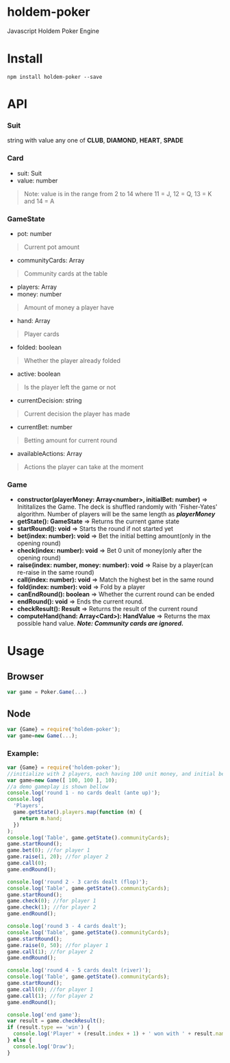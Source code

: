 # holdem-poker
Javascript Holdem Poker Engine

# Install
```shell
npm install holdem-poker --save
```

# API
### Suit
string with value any one of **CLUB**, **DIAMOND**, **HEART**, **SPADE**

### Card
- suit: Suit
- value: number
>Note: value is in the range from 2 to 14 where 11 = J, 12 = Q, 13 = K and 14 = A

### GameState
- pot: number
> Current pot amount
- communityCards: Array<Card>
> Community cards at the table
- players: Array
 - money: number
 > Amount of money a player have
 - hand: Array<Card>
 > Player cards
 - folded: boolean
 > Whether the player already folded
 - active: boolean
 > Is the player left the game or not
 - currentDecision: string
 > Current decision the player has made
 - currentBet: number
 > Betting amount for current round
 - availableActions: Array<string>
 > Actions the player can take at the moment

### Game
- **constructor(playerMoney: Array&lt;number&gt;, initialBet: number)** ⇒
  Inititalizes the Game. The deck is shuffled randomly with 'Fisher-Yates' algorithm.
  Number of players will be the same length as ***playerMoney*** 
- **getState(): GameState** ⇒
  Returns the current game state
- **startRound(): void** ⇒
  Starts the round if not started yet
- **bet(index: number): void** ⇒
  Bet the initial betting amount(only in the opening round)
- **check(index: number): void** ⇒
  Bet 0 unit of money(only after the opening round)
- **raise(index: number, money: number): void** ⇒
  Raise by a player(can re-raise in the same round)
- **call(index: number): void** ⇒
  Match the highest bet in the same round
- **fold(index: number): void** ⇒
  Fold by a player
- **canEndRound(): boolean** ⇒
  Whether the current round can be ended
- **endRound(): void** ⇒
  Ends the current round.
- **checkResult(): Result** ⇒
  Returns the result of the current round
- **computeHand(hand: Array&lt;Card&gt;): HandValue** ⇒
  Returns the max possible hand value. ***Note: Community cards are ignored.***

# Usage
## Browser
```javascript
var game = Poker.Game(...)
```
## Node
```javascript
var {Game} = require('holdem-poker');
var game=new Game(...);
```
### Example:
```javascript
var {Game} = require('holdem-poker');
//initialize with 2 players, each having 100 unit money, and initial bet is 10 unit
var game=new Game([ 100, 100 ], 10);
//a demo gameplay is shown bellow
console.log('round 1 - no cards dealt (ante up)');
console.log(
  'Players',
  game.getState().players.map(function (m) {
    return m.hand;
  })
);
console.log('Table', game.getState().communityCards);
game.startRound();
game.bet(0); //for player 1
game.raise(1, 20); //for player 2
game.call(0);
game.endRound();

console.log('round 2 - 3 cards dealt (flop)');
console.log('Table', game.getState().communityCards);
game.startRound();
game.check(0); //for player 1
game.check(1); //for player 2
game.endRound();

console.log('round 3 - 4 cards dealt');
console.log('Table', game.getState().communityCards);
game.startRound();
game.raise(0, 50); //for player 1
game.call(1); //for player 2
game.endRound();

console.log('round 4 - 5 cards dealt (river)');
console.log('Table', game.getState().communityCards);
game.startRound();
game.call(0); //for player 1
game.call(1); //for player 2
game.endRound();

console.log('end game');
var result = game.checkResult();
if (result.type == 'win') {
  console.log('Player' + (result.index + 1) + ' won with ' + result.name);
} else {
  console.log('Draw');
}
```
